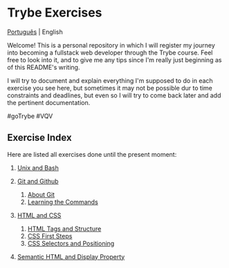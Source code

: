 # Trybe Exercises

[Português](./README.md) | English 

Welcome! This is a personal repository in which I will register my journey into
becoming a fullstack web developer through the Trybe course. Feel free to look into it,
and to give me any tips since I'm really just beginning as of this README's writing.

I will try to document and explain everything I'm supposed to do in each exercise you see
here, but sometimes it may not be possible dur to time constraints and deadlines, but even
so I will try to come back later and add the pertinent documentation.

#goTrybe #VQV

## Exercise Index

Here are listed all exercises done until the present moment: 

 1. [Unix and Bash](./1.%20Unix%20and%20Bash)
 
 2. [Git and Github](./2.%20Git%20and%20Github)
 	1. [About Git](./2.%20Git%20and%20Github/2.1.%20About%20Git/)
	2. [Learning the Commands](./2.%20Git%20and%20Github/2.2.%20Learning%20the%20Commands/)
	 	 
 3. [HTML and CSS](./3.%20HTML%20and%20CSS)
	1. [HTML Tags and Structure](./3.%20HTML%20and%20CSS/3.1.%20HTML%20Tags%20and%20Structure/)
	2. [CSS First Steps](./3.%20HTML%20and%20CSS/3.2.%20CSS%20First%20Steps/)
	3. [CSS Selectors and Positioning](./3.%20HTML%20and%20CSS/3.3.%20CSS%20Selectors%20and%20Positioning)
  4. [Semantic HTML and Display Property](./3.%20HTML%20and%20CSS/3.4.%20Semantic%20HTML%20and%20Display%20Property)